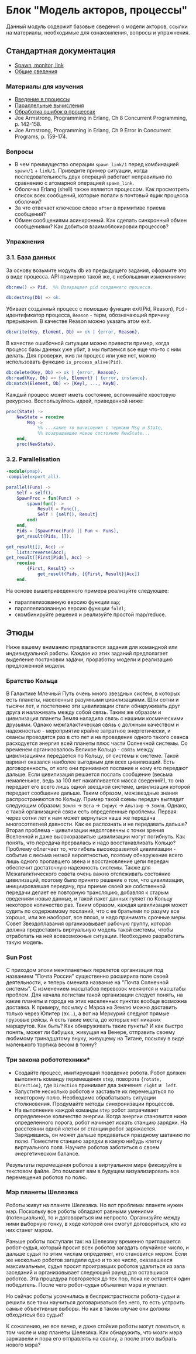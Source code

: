 # Блок "Модель акторов, процессы"

Данный модуль содержит базовые сведения о модели акторов, ссылки на материалы,
необходимые для ознакомления, вопросы и упражнения.

## Стандартная документация

 - [Spawn, monitor, link](http://erlang.org/doc/man/erlang.html)
 - [Общие сведения](http://erlang.org/doc/reference_manual/processes.html)

### Материалы для изучения

 - [Введение в
   процессы](http://learnyousomeerlang.com/the-hitchhikers-guide-to-concurrency)
 - [Параллельные
   вычисления](http://learnyousomeerlang.com/more-on-multiprocessing)
 - [Обработка ошибок в
   процессах](http://learnyousomeerlang.com/errors-and-processes)
 - Joe Armstrong, Programming in Erlang, Ch 8 Concurrent Programming, p.
   142-158.
 - Joe Armstrong, Programming in Erlang, Ch 9 Error in Concurrent Programs, p.
   159-174.

### Вопросы

 - В чем преимущество операции `spawn_link/1` перед комбинацией `spawn/1` +
   `link/1`. Приведите пример ситуации, когда последовательность двух операций
   работает неправильно по сравнению с атомарной операцией `spawn_link`.
 - Оболочка Erlang (shell) также является процессом. Как просмотреть список всех
   сообщений, которые попали в почтовый ящик процесса оболочки?
 - За что отвечает ключевое слово `after` в примитиве приема сообщений?
 - Обмен сообщениями асинхронный. Как сделать синхронный обмен сообщениями? Как
   добиться взаимоблокировки процессов?

### Упражнения

### 3.1. База данных
За основу возьмите модуль db из предыдущего задания, оформите это в виде
процесса. API примерно такой же, с небольшими изменениями:

```erlang
db:new() => Pid.  %% Возвращает pid созданного процесса.
```

```erlang
db:destroy(Db) => ok.
```
Убивает созданный процесс с помощью функции exit(Pid, Reason),
`Pid` - идентификатор процесса,
`Reason` - терм, обозначающий причину прерывания.
В качестве Reason можно указать атом exit.

```erlang
db:write(Key, Element, Db) => ok | {error, Reason}. 
```

В качестве ошибочной ситуации можно привести пример, когда процесс базы данных
уже убит, а мы пытаемся все еще что-то с ним делать. Для проверки, жив ли
процесс или уже нет, можно использовать функцию `is_process_alive(Pid)`.

```erlang
db:delete(Key, Db) => ok | {error, Reason}.
db:read(Key, Db) => {ok, Element} | {error, instance}.
db:match(Element, Db) => [Keyl, ..., KeyN].
```

Каждый процесс может иметь состояние, вспоминайте хвостовую рекурсию.
Воспользуйтесь идеей, приведенной ниже:

```erlang
proc(State) ->
    NewState = receive
        Msg ->
            %% ...какие то вычисления с термами Msg и State,
            %% возвращающие новое состояние NewState...
    end,
    proc(NewState).
```

### 3.2. Parallelisation

```erlang
-module(pmap).
-compile(export_all).

parallel(Funs) ->
    Self = self(),
    SpawnProc = fun(Func) ->
        spawn(fun() ->
            Result = Func(),
            Self ! {self(), Result}
        end)
    end,
    Pids = [SpawnProc(Fun) || Fun <- Funs],
    get_result(Pids, []).

get_result([], Acc) ->
    lists:reverse(Acc);
get_result([First|Pids], Acc) ->
    receive
        {First, Result} ->
            get_result(Pids, [{First, Result}|Acc])
    end.
```

На основе вышеприведенного примера реализуйте следующее:
 - параллелизованную версию функции `map`;
 - параллелизованную версию функции `foldl`;
 - скомбинируйте решения и реализуйте простой map/reduce.

## Этюды

Ниже вашему вниманию предлагаются задания для командной или индивидуальной
работы. Каждое из этих заданий предполагает выделение постановки задачи,
проработку модели и реализацию предложенной модели.

### Братство Кольца
В Галактике Млечный Путь очень много звездных систем, в которых есть планеты,
населенные разумными цивилизациями. Шли сотни и тысячи лет, и постепенно эти
цивилизации стали обнаруживать друг друга и налаживать между собой связь.  Таким
же образом и цивилизация планеты Земля наладила связь с нашими космическими
друзьями. Однако межгалактическая связь с должным качеством и надежностью -
мероприятие крайне затратное энергетически, и сеансы проводятся раз в сто лет и
на проведение одного такого сеанса расходуется энергия всей планеты плюс части
Солнечной системы. Со временем организовалось Великое Кольцо - связь между
цивилизациями передается по Кольцу, от системы к системе.  Такой вариант
оказался наиболее выгодным для всех цивилизаций. Есть договоренность, от кого
они принимают послание и кому его передают дальше. Если цивилизация решается
послать сообщение (весьма немаленькое, ведь за 100 лет накапливается масса
сведений!), то она передает его всего лишь одной звездной системе, цивилизация
которой передает сообщение дальше. Таким образом, межзвездные знания
распространяются по Кольцу. Пример такой схемы передач выглядит следующим
образом: `Земля` -> `Вега` -> `Сириус` -> `Альтаир` -> `Земля`.  Однако, с такой
организацией связи есть определенные проблемы. Первая: через сотни лет к нам
может вернуться наша же передача многосотлетней давности. Как ее распознать и не
передавать дальше?  Вторая проблема - цивилизации недолговечны с точки зрения
Вселенной и даже высокоразвитые цивилизации могут погибнуть. Как понять, что
передача прервалась и надо восстанавливать Кольцо? Проблему облегчает то, что
гибель высокоразвитой цивилизации - событие с весьма низкой вероятностью,
поэтому обнаружение всего лишь одного пропавшего звена и восстановление цепи
передач обеспечит достаточную надежность системы. Также для Межагалктического
совета очень важно отслеживать состояние цивилизаций, поэтому было принято
решение о том, что цивилизация, инициировавшая передачу, при приеме своей же
собственной передачи делает ее повторную трансляцию, добавляя к старым сведениям
новые данные, и такой пакет данных гуляет по Кольцу некоторое количество раз.
Таким образом, каждая цивилизация может судить по содержимому посланий, что с ее
братьями по разуму все хорошо, или же наоборот, все плохо, и надо принимать
срочные меры. Совет Звездоплавания организовывает рабочую группу, которая должна
предоставить виртуальную модель такой системы, чтобы отработать на ней
всевозможные ситуации. Необходимо разработать такую модель.

### Sun Post
С приходом эпохи межпланетных перелетов организация под названием "Почта России"
существенно расширила поле своей деятельности, и теперь сменила название на
"Почта Солнечной системы". C изменением масштабов перевозок меняются и масштабы
проблем. Для начала логистам такой организации следует понять, на какие планеты
и города на этих населенных пунктах вообще возможна доставка. К примеру, посылку
с Марса на Землю можно доставить только через Юпитер (эх...), а вот на Меркурий
следуют прямые грузовые рейсы. А есть такие места, до которых нет никаких
маршрутов. Как быть? Как обнаруживать такие пункты? И как быстро понять, может
ли бабушка, живущая на Венере, отправить своему любимому тринадцатому внуку,
живущему на Титане, посылку в виде маленького тортика весом в тонну?

### Три закона робототехники\*
 - Создайте процесс, имитирующий поведение робота. Робот должен выполнять
   команду перемещения `step`, поворота `{rotate, Direction}`, где `Direction`
   принимает два значения: `right` и ` left`.
 - Запустите несколько роботов и заставьте их перемещаться по некоторому полю.
   Необходимо обрабатывать ситуации столкновения. Продумайте методы
   синхронизации процессов.
 - На выполнение каждой команды `step` робот затрачивает определенное количество
   энергии. Когда энергии становится ниже определенного порога, робот начинает
   искать станцию зарядки. На расстоянии одной клетки от станции робот
   заряжается. Зарядившись, он может дальше предаваться праздному шатанию по
   полю. Поместите станцию зарядки в какую нибудь клетку
   виртуального поля. Научите роботов заботиться о своем энергетическом балансе.

Результаты перемещения роботов в виртуальном мире фиксируйте в текстовом файле.
Это поможет вам в будущем визуализировать все перемещения роботов по полю.

### Мэр планеты Шелезяка
Роботы живут на планете Шелезяка. Но вот проблема: планете нужен мэр.  Поскольку
все роботы обладают равными умениями (потенциально), то и договориться им
непросто. Организуйте между ними выборную гонку, в ходе которой они смогут
договориться, кто из них станет мэром.

Раньше роботы поступали так: на Шелезяку временно приглашается робот-судья,
который просит всех роботов загадать случайное число, и дальше судья по этим
числам определяет, кто становится мером. Если же несколько роботов загадали одно
и то же число, оказавшееся максимальным, судья просит проигравших роботов
удалиться из зала заседаний и организовывает следующий раунд для оставшихся
роботов. Эта процедура повторяется до тех пор, пока не останется один
победитель. После чего робот-судья объявляет мэра и улетает.

Но сейчас роботы усомнились в беспристрастности робота-судьи и решили все таки
научиться договариваться без него, то есть устроить самые объективные выборы. Но
как в таком случае они должны обходитсья без судьи?

К сожалению, не все вечно, и даже стойкие роботы могут ломаться, в том числе и
мэр планеты Шелезяка. Как обнаружить, что мозги мэра заржавели и пора его
отправлять на свалку, а после этого выбрать нового мэра?
